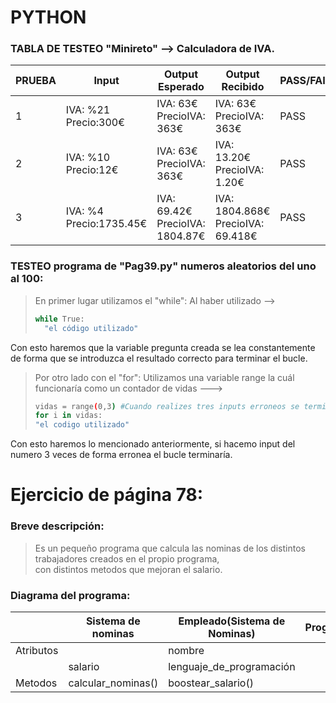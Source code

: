 # PYTHON

### TABLA DE TESTEO  "Minireto" --> Calculadora de IVA.

|PRUEBA|Input|Output Esperado|Output Recibido|PASS/FAIL|
|------|------|------|------|------|
|1|IVA: %21 Precio:300€ |IVA: 63€ PrecioIVA: 363€|IVA: 63€ PrecioIVA: 363€|PASS|
|2|IVA: %10 Precio:12€ |IVA: 63€ PrecioIVA: 363€|IVA: 13.20€ PrecioIVA: 1.20€|PASS|
|3|IVA: %4 Precio:1735.45€ |IVA: 69.42€ PrecioIVA: 1804.87€|IVA: 1804.868€ PrecioIVA: 69.418€|PASS|

###  TESTEO  programa de "Pag39.py" numeros aleatorios del uno al 100:

  > En primer lugar utilizamos el "while":
  > Al haber utilizado -->  
  > 
  > ```bash
  > while True:
  >   "el código utilizado"
  > ```
  
  Con esto haremos que la variable pregunta creada se lea constantemente de forma que se introduzca el resultado correcto para terminar el bucle.
  
  > Por otro lado con el "for":
  > Utilizamos una variable range la cuál funcionaría como un contador de vidas --->
  >  ```bash 
  >  vidas = range(0,3) #Cuando realizes tres inputs erroneos se termina el bucle
  >  for i in vidas:
  >  "el codigo utilizado"
  >  ```

  Con esto haremos lo mencionado anteriormente, si hacemo input del numero 3 veces de forma erronea el bucle terminaría.

<!-- Cambio en el README
El cambio es de ejemplo; lo importante es 
que hemos cambiado el url de enlace a nuestro repositorio
y nos ha llevado a un visualStudio web que está vinculado
a nuestro repositorio.
-->









# Ejercicio de página 78:

### Breve descripción:

>Es un pequeño programa que calcula las nominas de los distintos trabajadores creados en el propio programa,   
>con distintos metodos que mejoran el salario.

### Diagrama del programa:

|| Sistema de nominas  | Empleado(Sistema de Nominas) | Programador(Empleado) | Analista(Empleado) |
| --- | --- | --- | --- | --- |
|Atributos|  | nombre
| |salario|  lenguaje_de_programación  |
|Metodos| calcular_nominas() | boostear_salario() |  |  |
